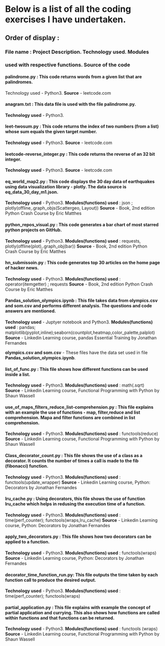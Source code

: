 # Below is a list of all the coding exercises I have undertaken. 
## Order of display :
### File name : Project Description. Technology used. Modules 
### used with respective functions. Source of the code



#### palindrome.py : This code returns words from a given list that are palindromes. 
Technology used - Python3. 
**Source** - leetcode.com 

#### anagram.txt : This data file is used with the file **palindrome.py**.
**Technology used** - Python3.

#### leet-twosum.py : This code returns the index of two numbers (from a list) whose sum equals the given target number. 
**Technology used** - Python3.
**Source** - leetcode.com 

#### leetcode-reverse_integer.py : This code returns the reverse of an 32 bit integer.
**Technology used** - Python3.
**Source** - leetcode.com 

#### eq_world_map2.py : This code displays the 30 day data of earthquakes using data visualization library - plotly. The data source is **eq_data_30_day_m1.json**.
**Technology used** - Python3.
**Modules(functions) used** : json ; plotly(offline,.graph_objs(Scattergeo, Layout))
**Source** - Book, 2nd edition Python Crash Course by Eric Matthes

#### python_repos_visual.py : This code generates a bar chart of most starred python projects on GitHub.
**Technology used** - Python3. 
**Modules(functions) used** : requests, plotly(offline(plot),.graph_obj(bar))
**Source** - Book, 2nd edition Python Crash Course by Eric Matthes

#### hn_submissoin.py : This code generates top 30 articles on the home page of hacker news. 
**Technology used** - Python3.
**Modules(functions) used** : operator(itemgetter) ; requests
**Source** - Book, 2nd edition Python Crash Course by Eric Matthes

#### Pandas_solution_olympics.ipynb : This file takes data from olympics.csv and som.csv and performs different analysis. The questions and code answers are mentioned.
**Technology used** - Juptyer notebook and Python3.
**Modules(functions) used** : pandas; matplotlib(pyplot,inline);seaborn(countplot,heatmap,color_palette,palplot)
**Source** - Linkedin Learning course, pandas Essential Training by Jonathan Fernandes

**olympics.csv and som.csv** - These files have the data set used in file **Pandas_solution_olympics.ipynb**.

#### list_of_func.py : This file shows how different functions can be used inside a list. 
**Technology used** - Python3.
**Modules(functions) used** : math(.sqrt)
**Source** - Linkedin Learning course, Functional Programming with Python by Shaun Wassell

#### use_of_maps_filters_reduce_list-comprehension.py : This file explains with an example the use of functions - map, filter,reduce and list comprehension. Mapa and filter functions are combined in list comprehension.
**Technology used** - Python3.
**Modules(functions) used** : functools(reduce)
**Source** - Linkedin Learning course, Functional Programming with Python by Shaun Wassell

#### Class_decorator_count.py : This file shows the use of a class as a decorator. It counts the number of times a call is made to the fib (fibonacci) function.
**Technology used** - Python3. 
**Modules(functions) used** : functools(update_wrapper)
**Source** - Linkedin Learning course, Python: Decorators by Jonathan Fernandes

#### lru_cache.py : Using decorators, this file shows the use of function **lru_cache** which helps in redusing the execution time of a function.
**Technology used** - Python3. 
**Modules(functions) used** : time(perf_counter); functools(wraps,lru_cache)
**Source** - Linkedin Learning course, Python: Decorators by Jonathan Fernandes

#### apply_two_decorators.py : This file shows how two decorators can be applied to a function.
**Technology used** - Python3. 
**Modules(functions) used** : functools(wraps)
**Source** - Linkedin Learning course, Python: Decorators by Jonathan Fernandes

#### decorator_time_function_run.py: This file outputs the time taken by each function call to produce the desired output. 
**Technology used** - Python3.
**Modules(functions) used** : time(perf_counter); functools(wraps)

#### partial_application.py : This file explains with example the concept of **partial application** and **currying**. This also shows how functions are called within functions and that functions can be returned.
**Technology used** - Python3.
**Modules(functions) used** : functools (wraps)
**Source** - Linkedin Learning course, Functional Programming with Python by Shaun Wassell
